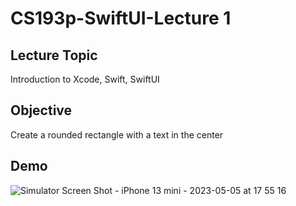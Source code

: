 #  CS193p-SwiftUI-Lecture 1

## Lecture Topic
Introduction to Xcode, Swift, SwiftUI

## Objective 
Create a rounded rectangle with a text in the center

## Demo
![Simulator Screen Shot - iPhone 13 mini - 2023-05-05 at 17 55 16](https://user-images.githubusercontent.com/87092187/236478702-c67efd86-dcfb-4d47-bbf5-48760552f359.png)
